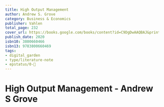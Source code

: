 ```yaml
---
title: High Output Management
author: Andrew S. Grove
category: Business & Economics
publisher: Vahlen
total_page: 232
cover_url: https://books.google.com/books/content?id=C9DgDwAAQBAJ&printsec=frontcover&img=1&zoom=1&edge=curl&source=gbs_api
publish_date: 2020
isbn10: 3800660466
isbn13: 9783800660469
tags:
- digital_garden
- type/literature-note
- epstatus/0-🌰
---
```

# High Output Management - Andrew S Grove

